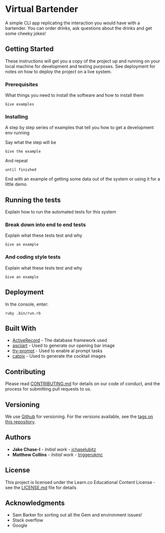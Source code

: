 # Virtual Bartender

A simple CLI app replicating the interaction you would have with a bartender. You can order drinks, ask questions about the drinks and get some cheeky jokes!

## Getting Started

These instructions will get you a copy of the project up and running on your local machine for development and testing purposes. See deployment for notes on how to deploy the project on a live system.

### Prerequisites

What things you need to install the software and how to install them

```
Give examples
```

### Installing

A step by step series of examples that tell you how to get a development env running

Say what the step will be

```
Give the example
```

And repeat

```
until finished
```

End with an example of getting some data out of the system or using it for a little demo

## Running the tests

Explain how to run the automated tests for this system

### Break down into end to end tests

Explain what these tests test and why

```
Give an example
```

### And coding style tests

Explain what these tests test and why

```
Give an example
```

## Deployment

In the console, enter:

```
ruby .bin/run.rb
```

## Built With

* [ActiveRecord](https://github.com/rails/rails/tree/master/activerecord) - The database framework used
* [asciiart](https://github.com/nodanaonlyzuul/asciiart/) - Used to generate our opening bar image
* [tty-prompt](https://github.com/piotrmurach/tty-prompt) - Used to enable al prompt tasks
* [catpix](https://github.com/pazdera/catpix) - Used to generate the cocktail images


## Contributing

Please read [CONTRIBUTING.md](https://gist.github.com/PurpleBooth/b24679402957c63ec426) for details on our code of conduct, and the process for submitting pull requests to us.

## Versioning

We use [Github](https://github.com/jchaselubitz/module-one-final-project-guidelines-london-web-career-010719) for versioning. For the versions available, see the [tags on this repository](https://github.com/jchaselubitz/module-one-final-project-guidelines-london-web-career-010719/tags).

## Authors

* **Jake Chase-l** - *Initial work* - [jchaselubitz](https://github.com/jchaselubitz)
* **Matthew Collins** - *Initial work* - [triggerukmc](https://github.com/triggerukmc)

## License

This project is licensed under the Learn.co Educational Content License - see the [LICENSE.md](LICENSE.md) file for details

## Acknowledgments

* Sam Barker for sorting out all the Gem and environment issues!
* Stack overflow
* Google
